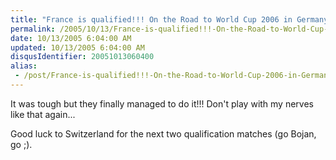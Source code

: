 ```yaml
---
title: "France is qualified!!! On the Road to World Cup 2006 in Germany."
permalink: /2005/10/13/France-is-qualified!!!-On-the-Road-to-World-Cup-2006-in-Germany/
date: 10/13/2005 6:04:00 AM
updated: 10/13/2005 6:04:00 AM
disqusIdentifier: 20051013060400
alias:
 - /post/France-is-qualified!!!-On-the-Road-to-World-Cup-2006-in-Germany.aspx/index.html
---
```

It was tough but they finally managed to do it!!! Don't play with my nerves 
like that again...

Good luck to Switzerland for the next two qualification matches (go Bojan, go 
;).
